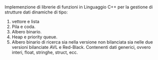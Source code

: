 Implemenzione di librerie di funzioni in Linguaggio C++ per la gestione di strutture dati dinamiche
di tipo:
1) vettore e lista
2) Pila e coda.
3) Albero binario.
4) Heap e priority queue.
5) Albero binario di ricerca sia nella versione non bilanciata sia nelle due versioni bilanciate AVL e Red-Black. 
Contenenti dati generici, ovvero interi, float, stringhe, struct, ecc.

